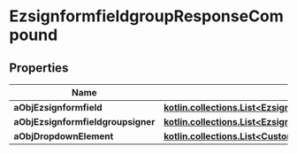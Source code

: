 
# EzsignformfieldgroupResponseCompound

## Properties
| Name | Type | Description | Notes |
| ------------ | ------------- | ------------- | ------------- |
| **aObjEzsignformfield** | [**kotlin.collections.List&lt;EzsignformfieldResponseCompound&gt;**](EzsignformfieldResponseCompound.md) |  |  |
| **aObjEzsignformfieldgroupsigner** | [**kotlin.collections.List&lt;EzsignformfieldgroupsignerResponseCompound&gt;**](EzsignformfieldgroupsignerResponse.md) |  |  |
| **aObjDropdownElement** | [**kotlin.collections.List&lt;CustomDropdownElementResponseCompound&gt;**](CustomDropdownElementResponse.md) |  |  [optional] |



